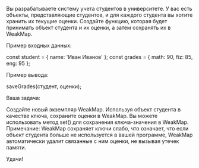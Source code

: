 Вы разрабатываете систему учета студентов в университете. У вас есть объекты, представляющие студентов, и для каждого
студента вы хотите хранить их текущие оценки. Создайте функцию, которая будет принимать объект студента и их оценки, а
затем сохранять их в WeakMap.

Пример входных данных:

const student = { name: 'Иван Иванов' };
const grades = { math: 90, fiz: 85, eng: 95 };

Пример вывода:

saveGrades(студент, оценки);

Ваша задача:

Создайте новый экземпляр WeakMap.
Используя объект студента в качестве ключа, сохраните оценки в WeakMap.
Вы можете использовать метод set() для сохранения ключа-значения в WeakMap.
Примечание: WeakMap сохраняет ключи слабо, что означает, что если объект студента больше не используется в вашей
программе, WeakMap автоматически удалит связанные с ним оценки, не вызывая утечек памяти.

Удачи!
